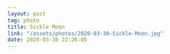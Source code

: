 ```yaml
---
layout: post
tag: photo
title: Sickle Moon
link: "/assets/photos/2020-03-30-Sickle-Moon.jpg"
date: 2020-03-30 22:26:05
---
```

